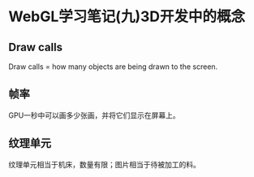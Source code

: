 # WebGL学习笔记\(九\)3D开发中的概念

## Draw calls

Draw calls = how many objects are being drawn to the screen.

## 帧率

GPU一秒中可以画多少张画，并将它们显示在屏幕上。

## 纹理单元

纹理单元相当于机床，数量有限；图片相当于待被加工的料。



